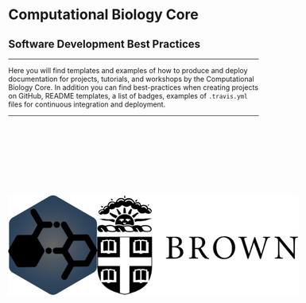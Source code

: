 # Computational Biology Core
## Software Development Best Practices
----

Here you will find templates and examples of how to produce and deploy documentation for projects, tutorials, and workshops by the Computational Biology Core. In addition you can find best-practices when creating projects on GitHub, README templates, a list of badges, examples of `.travis.yml` files for continuous integration and deployment.  

----



<div style="display:flex;justify-content:space-around;margin-top:10rem">
<img src="assets/img/cbc.svg" height=200></img>
<img src="assets/img/brown.svg" height=200></img>
</div>
